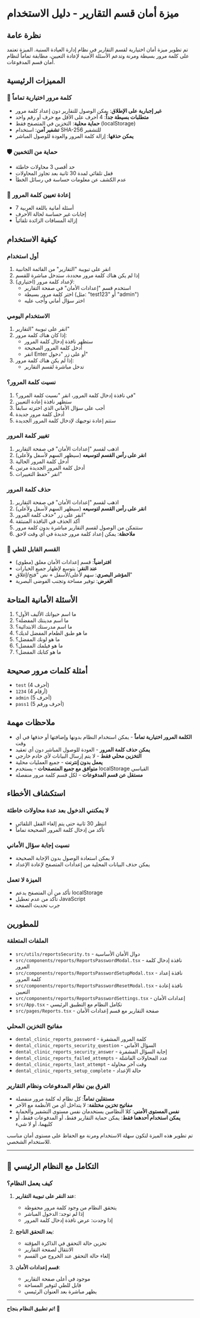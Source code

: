 # ميزة أمان قسم التقارير - دليل الاستخدام

## نظرة عامة
تم تطوير ميزة أمان اختيارية لقسم التقارير في نظام إدارة العيادة السنية. الميزة تعتمد على كلمة مرور بسيطة ومرنة وتدعم الأسئلة الأمنية لإعادة التعيين، مطابقة تماماً لنظام أمان قسم المدفوعات.

## المميزات الرئيسية

### 🔐 كلمة مرور اختيارية تماماً
- **غير إجبارية على الإطلاق**: يمكن الوصول للتقارير دون إعداد كلمة مرور
- **متطلبات بسيطة جداً**: 4 أحرف على الأقل مع حرف أو رقم واحد
- **حماية محلية**: التخزين في المتصفح فقط (localStorage)
- **تشفير آمن**: استخدام SHA-256 للتشفير
- **يمكن حذفها**: إزالة كلمة المرور والعودة للوصول المباشر

### 🛡️ حماية من التخمين
- حد أقصى 3 محاولات خاطئة
- قفل تلقائي لمدة 30 ثانية بعد تجاوز المحاولات
- عدم الكشف عن معلومات حساسة في رسائل الخطأ

### 🔄 إعادة تعيين كلمة المرور
- 7 أسئلة أمانية باللغة العربية
- إجابات غير حساسة لحالة الأحرف
- إزالة المسافات الزائدة تلقائياً

## كيفية الاستخدام

### أول استخدام
1. انقر على تبويبة "التقارير" من القائمة الجانبية
2. إذا لم يكن هناك كلمة مرور محددة، ستدخل مباشرة للقسم
3. لإعداد كلمة مرور (اختياري):
   - استخدم قسم "إعدادات الأمان" في صفحة التقارير
   - اختر كلمة مرور بسيطة (مثل: "test123" أو "admin")
   - اختر سؤال أماني وأجب عليه

### الاستخدام اليومي
1. انقر على تبويبة "التقارير"
2. إذا كان هناك كلمة مرور:
   - ستظهر نافذة إدخال كلمة المرور
   - أدخل كلمة المرور الصحيحة
   - انقر Enter أو على زر "دخول"
3. إذا لم يكن هناك كلمة مرور:
   - تدخل مباشرة لقسم التقارير

### نسيت كلمة المرور؟
1. في نافذة إدخال كلمة المرور، انقر "نسيت كلمة المرور؟"
2. ستظهر نافذة إعادة التعيين
3. أجب على سؤال الأماني الذي اخترته سابقاً
4. أدخل كلمة مرور جديدة
5. ستتم إعادة توجيهك لإدخال كلمة المرور الجديدة

### تغيير كلمة المرور
1. اذهب لقسم "إعدادات الأمان" في صفحة التقارير
2. **انقر على رأس القسم لتوسيعه** (سيظهر السهم لأسفل ولأعلى)
3. أدخل كلمة المرور الحالية
4. أدخل كلمة المرور الجديدة مرتين
5. انقر "حفظ التغييرات"

### حذف كلمة المرور
1. اذهب لقسم "إعدادات الأمان" في صفحة التقارير
2. **انقر على رأس القسم لتوسيعه** (سيظهر السهم لأسفل ولأعلى)
3. انقر على زر "حذف كلمة المرور"
4. أكد الحذف في النافذة المنبثقة
5. ستتمكن من الوصول لقسم التقارير مباشرة بدون كلمة مرور
6. **ملاحظة**: يمكن إعداد كلمة مرور جديدة في أي وقت لاحق

### 📂 القسم القابل للطي
- **افتراضياً**: قسم إعدادات الأمان مغلق (مطوي)
- **عند النقر**: يتوسع لإظهار جميع الخيارات
- **المؤشر البصري**: سهم لأعلى/لأسفل + نص "فتح/إغلاق"
- **الغرض**: توفير مساحة وتجنب الفوضى البصرية

## الأسئلة الأمانية المتاحة
1. ما اسم حيوانك الأليف الأول؟
2. ما اسم مدينتك المفضلة؟
3. ما اسم مدرستك الابتدائية؟
4. ما هو طبق الطعام المفضل لديك؟
5. ما هو لونك المفضل؟
6. ما هو فيلمك المفضل؟
7. ما هو كتابك المفضل؟

## أمثلة كلمات مرور صحيحة
- `test` (4 أحرف)
- `1234` (4 أرقام)
- `admin` (5 أحرف)
- `pass1` (5 أحرف ورقم)

## ملاحظات مهمة
- **الكلمة المرور اختيارية تماماً** - يمكن استخدام النظام بدونها وإضافتها أو حذفها في أي وقت
- **يمكن حذف كلمة المرور** - العودة للوصول المباشر دون أي تعقيد
- **التخزين محلي فقط** - لا يتم إرسال البيانات لأي خادم خارجي
- **يعمل بدون إنترنت** - جميع العمليات محلية
- **متوافق مع جميع المتصفحات** - يستخدم localStorage القياسي
- **مستقل عن قسم المدفوعات** - لكل قسم كلمة مرور منفصلة

## استكشاف الأخطاء

### لا يمكنني الدخول بعد عدة محاولات خاطئة
- انتظر 30 ثانية حتى يتم إلغاء القفل التلقائي
- تأكد من إدخال كلمة المرور الصحيحة تماماً

### نسيت إجابة سؤال الأماني
- لا يمكن استعادة الوصول بدون الإجابة الصحيحة
- يمكن حذف البيانات المحلية من إعدادات المتصفح لإعادة الإعداد

### الميزة لا تعمل
- تأكد من أن المتصفح يدعم localStorage
- تأكد من عدم تعطيل JavaScript
- جرب تحديث الصفحة

## للمطورين

### الملفات المتعلقة
- `src/utils/reportsSecurity.ts` - دوال الأمان الأساسية
- `src/components/reports/ReportsPasswordModal.tsx` - نافذة إدخال كلمة المرور
- `src/components/reports/ReportsPasswordSetupModal.tsx` - نافذة إعداد كلمة المرور
- `src/components/reports/ReportsPasswordResetModal.tsx` - نافذة إعادة التعيين
- `src/components/reports/ReportsPasswordSettings.tsx` - إعدادات الأمان
- `src/App.tsx` - تكامل النظام مع التطبيق الرئيسي
- `src/pages/Reports.tsx` - صفحة التقارير مع قسم إعدادات الأمان

### مفاتيح التخزين المحلي
- `dental_clinic_reports_password` - كلمة المرور المشفرة
- `dental_clinic_reports_security_question` - السؤال الأماني
- `dental_clinic_reports_security_answer` - إجابة السؤال المشفرة
- `dental_clinic_reports_failed_attempts` - عدد المحاولات الفاشلة
- `dental_clinic_reports_last_attempt` - وقت آخر محاولة
- `dental_clinic_reports_setup_complete` - حالة الإعداد

### الفرق بين نظام المدفوعات ونظام التقارير
- **مستقلين تماماً**: كل نظام له كلمة مرور منفصلة
- **مفاتيح تخزين مختلفة**: لا يتداخل أي من الأنظمة مع الآخر
- **نفس المستوى الأمني**: كلا النظامين يستخدمان نفس مستوى التشفير والحماية
- **يمكن استخدام أحدهما فقط**: يمكن حماية التقارير فقط، أو المدفوعات فقط، أو كليهما، أو لا شيء

تم تطوير هذه الميزة لتكون سهلة الاستخدام ومرنة مع الحفاظ على مستوى أمان مناسب للاستخدام الشخصي.

---

## 🎯 التكامل مع النظام الرئيسي

### كيف يعمل النظام؟
1. **عند النقر على تبويبة التقارير**:
   - يتحقق النظام من وجود كلمة مرور محفوظة
   - إذا لم توجد: الدخول المباشر
   - إذا وجدت: عرض نافذة إدخال كلمة المرور

2. **بعد التحقق الناجح**:
   - تخزين حالة التحقق في الذاكرة المؤقتة
   - الانتقال لصفحة التقارير
   - إلغاء حالة التحقق عند الخروج من القسم

3. **قسم إعدادات الأمان**:
   - موجود في أعلى صفحة التقارير
   - قابل للطي لتوفير المساحة
   - يظهر مباشرة بعد العنوان الرئيسي

---

**تم تطبيق النظام بنجاح! 🎉**

